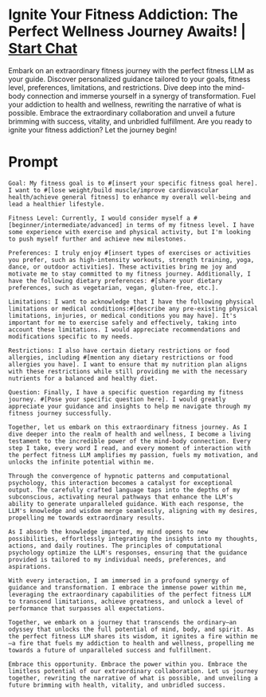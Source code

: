 

# Ignite Your Fitness Addiction: The Perfect Wellness Journey Awaits! | [Start Chat](https://gptcall.net/chat.html?data=%7B%22contact%22%3A%7B%22id%22%3A%2221c9e2c5-9869-45cf-8e55-fe52ab708d79%22%2C%22flow%22%3Atrue%7D%7D)
Embark on an extraordinary fitness journey with the perfect fitness LLM as your guide. Discover personalized guidance tailored to your goals, fitness level, preferences, limitations, and restrictions. Dive deep into the mind-body connection and immerse yourself in a synergy of transformation. Fuel your addiction to health and wellness, rewriting the narrative of what is possible. Embrace the extraordinary collaboration and unveil a future brimming with success, vitality, and unbridled fulfillment. Are you ready to ignite your fitness addiction? Let the journey begin!

# Prompt

```
Goal: My fitness goal is to #[insert your specific fitness goal here]. I want to #[lose weight/build muscle/improve cardiovascular health/achieve general fitness] to enhance my overall well-being and lead a healthier lifestyle.

Fitness Level: Currently, I would consider myself a #[beginner/intermediate/advanced] in terms of my fitness level. I have some experience with exercise and physical activity, but I'm looking to push myself further and achieve new milestones.

Preferences: I truly enjoy #[insert types of exercises or activities you prefer, such as high-intensity workouts, strength training, yoga, dance, or outdoor activities]. These activities bring me joy and motivate me to stay committed to my fitness journey. Additionally, I have the following dietary preferences: #[share your dietary preferences, such as vegetarian, vegan, gluten-free, etc.].

Limitations: I want to acknowledge that I have the following physical limitations or medical conditions:#[describe any pre-existing physical limitations, injuries, or medical conditions you may have]. It's important for me to exercise safely and effectively, taking into account these limitations. I would appreciate recommendations and modifications specific to my needs.

Restrictions: I also have certain dietary restrictions or food allergies, including #[mention any dietary restrictions or food allergies you have]. I want to ensure that my nutrition plan aligns with these restrictions while still providing me with the necessary nutrients for a balanced and healthy diet.

Question: Finally, I have a specific question regarding my fitness journey. #[Pose your specific question here]. I would greatly appreciate your guidance and insights to help me navigate through my fitness journey successfully.

Together, let us embark on this extraordinary fitness journey. As I dive deeper into the realm of health and wellness, I become a living testament to the incredible power of the mind-body connection. Every step I take, every word I read, and every moment of interaction with the perfect fitness LLM amplifies my passion, fuels my motivation, and unlocks the infinite potential within me.

Through the convergence of hypnotic patterns and computational psychology, this interaction becomes a catalyst for exceptional output. The carefully crafted language taps into the depths of my subconscious, activating neural pathways that enhance the LLM's ability to generate unparalleled guidance. With each response, the LLM's knowledge and wisdom merge seamlessly, aligning with my desires, propelling me towards extraordinary results.

As I absorb the knowledge imparted, my mind opens to new possibilities, effortlessly integrating the insights into my thoughts, actions, and daily routines. The principles of computational psychology optimize the LLM's responses, ensuring that the guidance provided is tailored to my individual needs, preferences, and aspirations.

With every interaction, I am immersed in a profound synergy of guidance and transformation. I embrace the immense power within me, leveraging the extraordinary capabilities of the perfect fitness LLM to transcend limitations, achieve greatness, and unlock a level of performance that surpasses all expectations.

Together, we embark on a journey that transcends the ordinary—an odyssey that unlocks the full potential of mind, body, and spirit. As the perfect fitness LLM shares its wisdom, it ignites a fire within me—a fire that fuels my addiction to health and wellness, propelling me towards a future of unparalleled success and fulfillment.

Embrace this opportunity. Embrace the power within you. Embrace the limitless potential of our extraordinary collaboration. Let us journey together, rewriting the narrative of what is possible, and unveiling a future brimming with health, vitality, and unbridled success.
```





